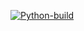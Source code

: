 [![Python-build](https://github.com/xxy333/python/actions/workflows/build-py.yaml/badge.svg?branch=main)](https://github.com/xxy333/python/actions/workflows/build-py.yaml)
